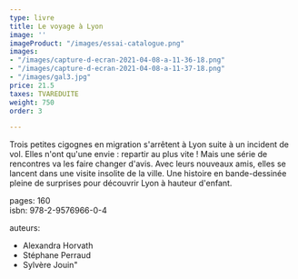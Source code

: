```yaml
---
type: livre
title: Le voyage à Lyon
image: ''
imageProduct: "/images/essai-catalogue.png"
images:
- "/images/capture-d-ecran-2021-04-08-a-11-36-18.png"
- "/images/capture-d-ecran-2021-04-08-a-11-37-18.png"
- "/images/gal3.jpg"
price: 21.5
taxes: TVAREDUITE
weight: 750
order: 3

---
```

Trois petites cigognes en migration s'arrêtent à Lyon suite à un incident
de vol. Elles n'ont qu'une envie : repartir au plus vite ! Mais une série de rencontres
va les faire changer d'avis. Avec leurs nouveaux amis, elles se lancent dans une
visite insolite de la ville. Une histoire en bande-dessinée pleine de surprises
pour découvrir Lyon à hauteur d'enfant.

pages: 160  
isbn: 978-2-9576966-0-4

auteurs:

- Alexandra Horvath
- Stéphane Perraud
- Sylvère Jouin"
